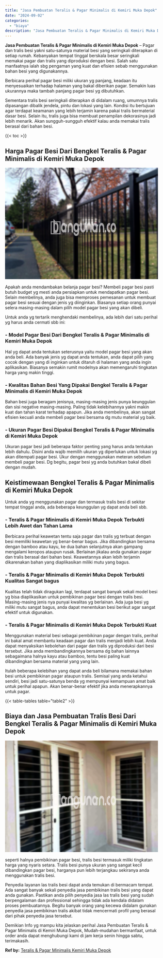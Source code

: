 ```yaml
---
title: "Jasa Pembuatan Teralis & Pagar Minimalis di Kemiri Muka Depok"
date: "2024-09-02"
categories: 
  - "biaya"
description: "Jasa Pembuatan Teralis & Pagar Minimalis di Kemiri Muka Depok. Demikian Info yg mampu kita jelaskan perihal Jasa Pembuatan Teralis & Pagar Minimalis di Kemir..."
---
```


**Jasa Pembuatan Teralis & Pagar Minimalis di Kemiri Muka Depok** – Pagar dan tralis besi yakni satu-satunya material besi yang seringkali diterapkan di setiap rumah. Kebanyakan tempat tinggal berskala besar seringkali memakai pagar dan tralis yang diproduksi dengan besi. Salah satu manfaatnya ialah sbg pengaman yang kuat dan efisien sebab menggunakan bahan besi yang digunakannya.

Berbicara perihal pagar besi miliki ukuran yg panjang, keadaan itu menyesuaikan terhadap halaman yang bakal diberikan pagar. Semakin luas ukurannya maka tambah panjang pagar besi yg dibutuhkan.

Sementara tralis besi seringkali diterapkan di didalam ruang, umumnya tralis dipasangan dibalik jendela, pintu dan lokasi yang lain. Kondisi itu bertujuan agar terdapat keamanan yang lebih terjamin karena pakai tralis bermaterial dasar besi. Selain itu, tralis juga bisa membuat penampilan dekorasinya jadi lebih menarik. Akan sungguh-sungguh efektif kalau anda memakai tralis berasal dari bahan besi.

{{< toc >}}

## Harga Pagar Besi Dari Bengkel Teralis & Pagar Minimalis di Kemiri Muka Depok

![Jasa Pembuatan Teralis & Pagar Minimalis di Kemiri Muka Depok](/images/pagar-minimalis-murah-50.png)

Apakah anda mendambakan belanja pagar besi? Membeli pagar besi pasti butuh budget yg mesti anda persiapkan untuk mendapatkan pagar besi. Selain membelinya, anda juga bisa memproses pemesanan untuk membuat pagar besi sesuai dengan jenis yg diinginkan. Biasanya setiap orang punyai selera masing-masing dalam pilih model pagar besi yang akan dibeli.

Untuk anda yg tertarik menghendaki membelinya, ada lebih dari satu perihal yg harus anda cermati sbb ini:
### \- Model Pagar Besi Dari Bengkel Teralis & Pagar Minimalis di Kemiri Muka Depok

Hal yg dapat anda tentukan seterusnya yaitu model pagar besi yang akan anda beli. Ada banyak jenis yg dapat anda tentukan, anda dapat pilih yang cocok dengan yang di inginkan untuk ditaruh di halaman yang anda ingin aplikasikan. Biasanya semakin rumit modelnya akan memengaruhi tingkatan harga yang makin tinggi.

### \- Kwalitas Bahan Besi Yang Dipakai Bengkel Teralis & Pagar Minimalis di Kemiri Muka Depok

Bahan besi juga beragam jenisnya, masing-masing jenis punya keunggulan dan sisi negative masing-masing. Paling tidak kelebihannya yakni makin kuat dan tahan karat terhadap apapun. Jika anda membelinya, akan sangat efisien kecuali anda membeli pagar besi bersama dg mutu material yg baik.

### \- Ukuran Pagar Besi Dipakai Bengkel Teralis & Pagar Minimalis di Kemiri Muka Depok

Ukuran pagar besi jadi beberapa faktor penting yang harus anda tentukan lebih dahulu. Disini anda wajib memilih ukuran yg diperlukan untuk lokasi yg akan ditempati pagar besi. Ukur dengan menggunakan meteran sebelum membeli pagar besi. Dg begitu, pagar besi yg anda butuhkan bakal dibeli dengan mudah.

## Keistimewaan Bengkel Teralis & Pagar Minimalis di Kemiri Muka Depok

Untuk anda yg menggunakan pagar dan termasuk tralis besi di sekitar tempat tinggal anda, ada beberapa keunggulan yg dapat anda beli sbb.

### \- Teralis & Pagar Minimalis di Kemiri Muka Depok Terbukti Lebih Awet dan Tahan Lama

Berbicara perihal keawetan tentu saja pagar dan tralis yg terbuat dengan besi memiliki keawetan yg benar-benar bagus. Jika dibandingkan bersama dengan bamboo atau kayu, ke dua bahan selanjutnya akan gampang mengalami keropos ataupun rusak. Berlainan jikalau anda gunakan pagar dan tralis berasal dari bahan besi. Keawetannya akan lebih terjamin dikarenakan bahan yang diaplikasikan miliki mutu yang bagus.

### \- Teralis & Pagar Minimalis di Kemiri Muka Depok Terbukti Kualitas Sangat bagus

Kualitas telah tidak diragukan lagi, terdapat sangat banyak sekali model besi yg bisa diaplikasikan untuk pembikinan pagar besi dengan tralis besi. Masing-masing jenis nya punyai kwalitas yg berlainan. Ada juga besi yg miliki mutu sangat bagus, anda dapat menentukan besi berikut agar sangat efektif untuk digunakan.

### \- Teralis & Pagar Minimalis di Kemiri Muka Depok Terbukti Kuat

Menggunakan material besi sebagai pembikinan pagar dengan tralis, perihal ini bakal amat membantu keadaan pagar dan tralis menjadi lebih kuat. Anda dapat menyaksikan kebolehan dari pagar dan tralis yg diproduksi dari besi tersebut. Jika anda membandingkannya bersama dg bahan lainnya sebagaimana halnya kayu atau bamboo, tentu besi paling kuat dibandingkan bersama material yang yang lain.

Itulah beberapa kelebihan yang dapat anda beli bilamana memakai bahan besi untuk pembikinan pagar ataupun tralis. Semisal yang anda ketahui sendiri, besi jadi satu-satunya benda yg mempunyai kemampuan amat baik untuk perihal apapun. Akan benar-benar efektif jika anda menerapkannya untuk pagar.

{{< table-tables table="table2" >}}

## Biaya dan Jasa Pembuatan Tralis Besi Dari Bengkel Teralis & Pagar Minimalis di Kemiri Muka Depok

![Jasa Pembuatan Teralis & Pagar Minimalis di Kemiri Muka Depok](/images/teralis-minimalis-murah-16.png)

seperti halnya pembikinan pagar besi, tralis besi termasuk miliki tingkatan harga yang nyaris setara. Tralis besi punya ukuran yang sangat kecil dibandingkan pagar besi, harganya pun lebih terjangkau sekiranya anda menggunakan tralis besi.

Penyedia layanan las tralis besi dapat anda temukan di bermacam tempat. Ada sangat banyak sekali penyedia jasa pembikinan tralis besi yang dapat anda gunakan. Pastikan anda pilih penyedia jasa las tralis besi yang sudah berpengalaman dan professional sehingga tidak ada kendala didalam proses pembuatannya. Begitu banyak orang yang kecewa didalam gunakan penyedia jasa pembikinan tralis akibat tidak mencermati profil yang berasal dari pihak penyedia jasa tersebut.

Demikian Info yg mampu kita jelaskan perihal Jasa Pembuatan Teralis & Pagar Minimalis di Kemiri Muka Depok, Mudah-mudahan bermanfaat, untuk order anda dapat menghubungi kami di jam kerja senin hingga sabtu, terimakasih.

**Ref by:** [Teralis & Pagar Minimalis Kemiri Muka Depok](https://id.wikipedia.org/wiki/Teralis)
